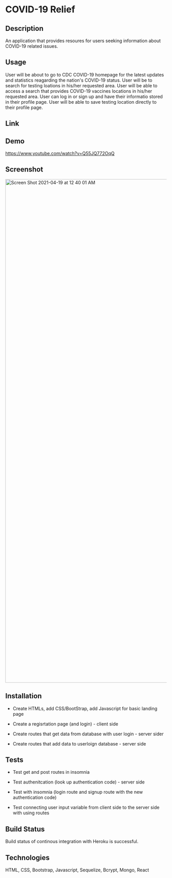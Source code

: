 # COVID-19 Relief

## Description

An application that provides resoures for users seeking information about COVID-19 related issues.

## Usage

User will be about to go to CDC COVID-19 homepage for the latest updates and statistics reagarding the nation's COVID-19 status.
User will be to search for testing loations in his/her requested area.
User will be able to access a search that provides COVID-19 vaccines locations in his/her requested area.
User can log in or sign up and have their informatio stored in their profile page.
User will be able to save testing location directly to their profile page.

## Link

## Demo
https://www.youtube.com/watch?v=Q55JQ772OqQ


## Screenshot 
<img width="1569" alt="Screen Shot 2021-04-19 at 12 40 01 AM" src="https://user-images.githubusercontent.com/77857718/115182328-caf57a80-a0a7-11eb-8694-eca17692c849.png">




## Installation

* Create HTMLs, add CSS/BootStrap, add Javascript for basic landing page

* Create a regisrtation page (and login) - client side

* Create routes that get data from database with user login - server sider

* Create routes that add data to userloign database - server side

## Tests

* Test get and post routes in insomnia

* Test authenitcation (look up authentication code) - server side  

* Test with insomnia (login route and signup route with the new authentication code)

* Test connecting user input variable from client side to the server 
side with using routes

## Build Status

Build status of continous integration with Heroku is successful.

## Technologies

HTML, CSS, Bootstrap, Javascript, Sequelize, Bcrypt, Mongo, React
